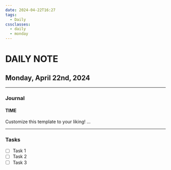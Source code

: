 ```yaml
---
date: 2024-04-22T16:27
tags:
  - Daily
cssclasses:
  - daily
  - monday
---
```

# DAILY NOTE
## Monday, April 22nd, 2024
***
### Journal
#### TIME
Customize this template to your liking!
...
***
### Tasks
- [ ] Task 1
- [ ] Task 2
- [ ] Task 3